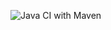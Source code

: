 ![Java CI with Maven](https://github.com/testowanieaplikacjijavaug/laboratorium-12-aggigie/workflows/Java%20CI%20with%20Maven/badge.svg)
